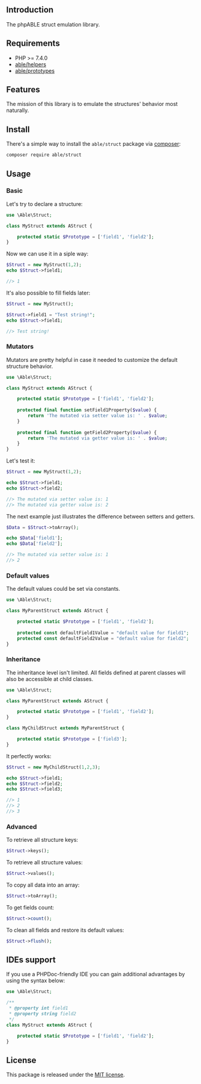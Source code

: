 ## Introduction
The phpABLE struct emulation library. 


## Requirements
* PHP >= 7.4.0
* [able/helpers](https://github.com/phpable/helpers)
* [able/prototypes](https://github.com/phpable/prototypes)


## Features 
The mission of this library is to emulate 
the structures' behavior most naturally. 

## Install
There's a simple way to install the ```able/struct``` package via [composer](http://getcomposer.org):

```bash
composer require able/struct
```


## Usage

### Basic 
Let's try to declare a structure:

```php
use \Able\Struct;

class MyStruct extends AStruct {

	protected static $Prototype = ['field1', 'field2'];
}
```

Now we can use it in a siple way: 

```php
$Struct = new MyStruct(1,2);
echo $Struct->field1;

//> 1
```

It's also possible to fill fields later:

```php
$Struct = new MyStruct();

$Struct->field1 = "Test string!";
echo $Struct->field1;

//> Test string!
```

### Mutators
Mutators are pretty helpful in case it needed 
to customize the default structure behavior. 
 
```php
use \Able\Struct;

class MyStruct extends AStruct {

	protected static $Prototype = ['field1', 'field2'];
	
	protected final function setField1Property($value) {
		return 'The mutated via setter value is: ' . $value;
	}
	
	protected final function getField2Property($value) {
		return 'The mutated via getter value is: ' . $value;
	}
}
```

Let's test it: 

```php
$Struct = new MyStruct(1,2);

echo $Struct->field1;
echo $Struct->field2;

//> The mutated via setter value is: 1
//> The mutated via getter value is: 2
```

The next example just illustrates the difference between setters and getters.

```php
$Data = $Struct->toArray();

echo $Data['field1'];
echo $Data['field2'];

//> The mutated via setter value is: 1
//> 2
```


### Default values
The default values could be set via constants. 

```php
use \Able\Struct;

class MyParentStruct extends AStruct {

	protected static $Prototype = ['field1', 'field2'];
	
	protected const defaultField1Value = "default value for field1";
	protected const defaultField2Value = "default value for field2";
}
```

### Inheritance

The inheritance level isn't limited. 
All fields defined at parent classes will also be accessible at child classes.


```php
use \Able\Struct;

class MyParentStruct extends AStruct {

	protected static $Prototype = ['field1', 'field2'];
}

class MyChildStruct extends MyParentStruct {

	protected static $Prototype = ['field3'];
}
``` 

It perfectly works: 

```php
$Struct = new MyChildStruct(1,2,3);

echo $Struct->field1;
echo $Struct->field2;
echo $Struct->field3;

//> 1
//> 2
//> 3
```


### Advanced

To retrieve all structure keys: 

```php
$Struct->keys();
```

To retrieve all structure values: 

```php
$Struct->values();
```

To copy all data into an array:
```php
$Struct->toArray();
```

To get fields count:
```php
$Struct->count();
```

To clean all fields and restore its default values:
```php
$Struct->flush();
```


## IDEs support 
If you use a PHPDoc-friendly IDE you 
can gain additional advantages by using the syntax below: 

```php
use \Able\Struct;

/**
 * @property int field1
 * @property string field2
 */
class MyStruct extends AStruct {

	protected static $Prototype = ['field1', 'field2'];
}
```

## License
This package is released under the [MIT license](https://github.com/phpable/struct/blob/master/LICENSE).
